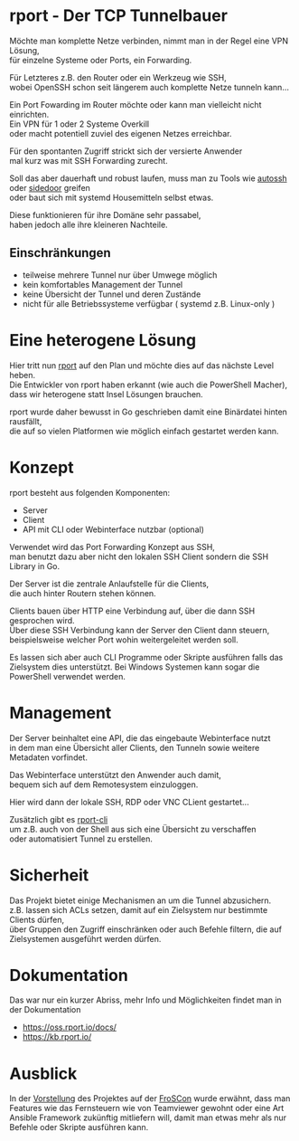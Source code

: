# rport - Der TCP Tunnelbauer

Möchte man komplette Netze verbinden,
nimmt man in der Regel eine VPN Lösung,  
für einzelne Systeme oder Ports, ein Forwarding.

Für Letzteres z.B. den Router oder ein Werkzeug wie SSH,  
wobei OpenSSH schon seit längerem auch komplette Netze tunneln kann...

Ein Port Fowarding im Router möchte oder kann man vielleicht nicht einrichten.  
Ein VPN für 1 oder 2 Systeme  Overkill  
oder macht potentiell zuviel des eigenen Netzes erreichbar.

Für den spontanten Zugriff strickt sich der versierte Anwender  
mal kurz was mit SSH Forwarding zurecht.

Soll das aber dauerhaft und robust laufen, muss man zu Tools wie [autossh](https://www.harding.motd.ca/autossh/) oder [sidedoor](https://github.com/daradib/sidedoor) greifen  
oder baut sich mit systemd Housemitteln selbst etwas.

Diese funktionieren für ihre Domäne sehr passabel,  
haben jedoch alle ihre kleineren Nachteile.

## Einschränkungen

- teilweise mehrere Tunnel nur über Umwege möglich  
- kein komfortables Management der Tunnel  
- keine Übersicht der Tunnel und deren Zustände  
- nicht für alle Betriebssysteme verfügbar ( systemd z.B. Linux-only )  

# Eine heterogene Lösung

Hier tritt nun [rport](https://oss.rport.io/) auf den Plan und möchte dies auf das nächste Level heben.  
Die Entwickler von rport haben erkannt (wie auch die PowerShell Macher),  
dass wir heterogene statt Insel Lösungen brauchen.

rport wurde daher bewusst in Go geschrieben damit eine Binärdatei hinten rausfällt,  
die auf so vielen Platformen wie möglich einfach gestartet werden kann.  

# Konzept

rport besteht aus folgenden Komponenten:

- Server
- Client
- API mit CLI oder Webinterface nutzbar (optional)

Verwendet wird das Port Forwarding Konzept aus SSH,  
man benutzt dazu aber nicht den lokalen SSH Client sondern die SSH Library in Go.

Der Server ist die zentrale Anlaufstelle für die Clients,  
die auch hinter Routern stehen können.

Clients bauen über HTTP eine Verbindung auf, über die dann SSH gesprochen wird.  
Über diese SSH Verbindung kann der Server den Client dann steuern,  
beispielsweise welcher Port wohin weitergeleitet werden soll.

Es lassen sich aber auch CLI Programme oder Skripte ausführen falls das Zielsystem dies unterstützt.
Bei Windows Systemen kann sogar die PowerShell verwendet werden.

# Management

Der Server beinhaltet eine API, die das eingebaute Webinterface nutzt  
in dem man eine Übersicht aller Clients, den Tunneln sowie weitere Metadaten vorfindet.

Das Webinterface unterstützt den Anwender auch damit,  
bequem sich auf dem Remotesystem einzuloggen.

Hier wird dann der lokale SSH, RDP oder VNC CLient gestartet...

Zusätzlich gibt es [rport-cli](https://github.com/cloudradar-monitoring/rportcli)  
um z.B. auch von der Shell aus sich eine Übersicht zu verschaffen  
oder automatisiert Tunnel zu erstellen.

# Sicherheit

Das Projekt bietet einige Mechanismen an um die Tunnel abzusichern.  
z.B. lassen sich ACLs setzen, damit auf ein Zielsystem nur bestimmte Clients dürfen,  
über Gruppen den Zugriff einschränken oder auch Befehle filtern, die auf Zielsystemen ausgeführt werden dürfen.

# Dokumentation

Das war nur ein kurzer Abriss, mehr Info und Möglichkeiten findet man in der Dokumentation

- https://oss.rport.io/docs/
- https://kb.rport.io/

# Ausblick

In der [Vorstellung](https://programm.froscon.de/2021/events/2667.html) des Projektes
auf der [FroSCon](https://linuxnews.de/2021/08/konferenzen-froscon-am-21-und-22-august/)
wurde erwähnt, dass man Features wie das Fernsteuern wie von Teamviewer gewohnt
oder eine Art Ansible Framework zukünftig mitliefern will, damit man etwas mehr als nur Befehle oder Skripte ausführen kann.









